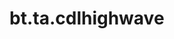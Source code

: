 <div itemscope itemtype="http://developers.google.com/ReferenceObject">
<meta itemprop="name" content="bt.ta.cdlhighwave" />
<meta itemprop="path" content="Stable" />
</div>

# bt.ta.cdlhighwave

<!-- Insert buttons and diff -->

<table class="tfo-notebook-buttons tfo-api nocontent" align="left">

</table>





<pre class="devsite-click-to-copy prettyprint lang-py tfo-signature-link">
<code>bt.ta.cdlhighwave(
    *args, **kwargs
) -> np.array
</code></pre>



<!-- Placeholder for "Used in" -->
